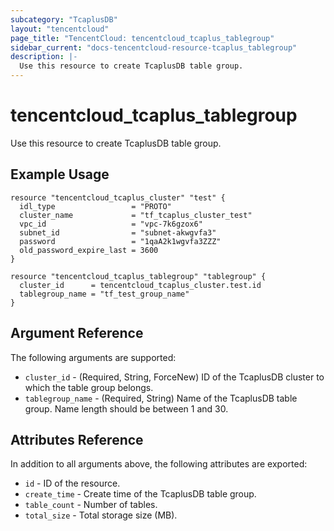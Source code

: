 ```yaml
---
subcategory: "TcaplusDB"
layout: "tencentcloud"
page_title: "TencentCloud: tencentcloud_tcaplus_tablegroup"
sidebar_current: "docs-tencentcloud-resource-tcaplus_tablegroup"
description: |-
  Use this resource to create TcaplusDB table group.
---
```


# tencentcloud_tcaplus_tablegroup

Use this resource to create TcaplusDB table group.

## Example Usage

```hcl
resource "tencentcloud_tcaplus_cluster" "test" {
  idl_type                 = "PROTO"
  cluster_name             = "tf_tcaplus_cluster_test"
  vpc_id                   = "vpc-7k6gzox6"
  subnet_id                = "subnet-akwgvfa3"
  password                 = "1qaA2k1wgvfa3ZZZ"
  old_password_expire_last = 3600
}

resource "tencentcloud_tcaplus_tablegroup" "tablegroup" {
  cluster_id      = tencentcloud_tcaplus_cluster.test.id
  tablegroup_name = "tf_test_group_name"
}
```

## Argument Reference

The following arguments are supported:

* `cluster_id` - (Required, String, ForceNew) ID of the TcaplusDB cluster to which the table group belongs.
* `tablegroup_name` - (Required, String) Name of the TcaplusDB table group. Name length should be between 1 and 30.

## Attributes Reference

In addition to all arguments above, the following attributes are exported:

* `id` - ID of the resource.
* `create_time` - Create time of the TcaplusDB table group.
* `table_count` - Number of tables.
* `total_size` - Total storage size (MB).


